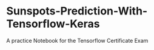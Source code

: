 # Sunspots-Prediction-With-Tensorflow-Keras
A practice Notebook for the Tensorflow Certificate Exam
